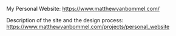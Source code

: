My Personal Website: https://www.matthewvanbommel.com/

Description of the site and the design process: https://www.matthewvanbommel.com/projects/personal_website
